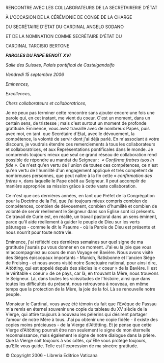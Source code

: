 RENCONTRE AVEC LES COLLABORATEURS DE LA SECRÉTAIRERIE D'ÉTAT

À L'OCCASION DE LA CÉRÉMONIE DE CONGE DE LA CHARGE

DU SECRÉTAIRE D'ÉTAT DU CARDINAL ANGELO SODANO

ET DE LA NOMINATION COMME SECRÉTAIRE D'ÉTAT DU

CARDINAL TARCISIO BERTONE

***PAROLES DU PAPE BENOÎT*** ***XVI***

*Salle des Suisses, Palais pontifical de Castelgandolfo*

*Vendredi 15 septembre 2006*

*Eminences,*

*Excellences,*

*Chers collaborateurs et collaboratrices,*

Je ne peux pas terminer cette rencontre sans ajouter encore une fois une parole qui, en cet instant, me vient du coeur. C'est un moment, dans un certain sens, de tristesse ; mais c'est surtout un moment de profonde gratitude. Eminence, vous avez travaillé avec de nombreux Papes, puis avec moi, en tant  que Secrétaire d'Etat, avec le dévouement, la compétence, la volonté de servir dont j'ai déjà parlé. En m'associant à votre discours, je voudrais étendre ces remerciements à tous les collaborateurs et collaboratrices, et aux Représentations pontificales dans le monde. Je comprends toujours mieux que seul ce grand réseau de collaboration rend possible de répondre au mandat du Seigneur :  *« *Confirma fratres tuos in fide* »*. Ce n'est qu'en vertu de l'union de toutes ces compétences, ce n'est qu'en vertu de l'humilité d'un engagement appliqué et très compétent de nombreuses personnes, que peut naître à la fin cette « *confirmation des frères* », dans laquelle le Pape obéit au Seigneur. Il peut accomplir de manière appropriée sa mission grâce à cette vaste collaboration.

Ce n'est que ces dernières années, en tant que Préfet de la Congrégation pour la Doctrine de la Foi, que j'ai toujours mieux compris combien de compétences, combien de dévouement, combien d'humilité et combien de volonté de servir réellement le Seigneur dans son Eglise sont ici présents. Ce travail de Curie est, en réalité, un travail pastoral dans un sens éminent, parce qu'il aide réellement à guider le peuple de Dieu sur les verts pâturages - comme le dit le Psaume - où la Parole de Dieu est présente et nous nourrit pour toute notre vie.

Eminence, j'ai réfléchi ces dernières semaines sur quel signe de ma gratitude j'aurais pu vous donner en ce moment. J'ai eu la joie que vous m'accompagniez au cours de mon Voyage en Bavière. Nous avons visité des Sièges épiscopaux importants - Munich, Ratisbonne et l'ancien Siège de Freising - et nous avons visité notre Sanctuaire national, pour ainsi dire, Altötting, qui est appelé depuis des siècles le « coeur » de la Bavière. Il est le véritable « coeur » de ce pays, car là, en trouvant la Mère, nous trouvons le Seigneur. Là, dans toutes les vicissitudes de l'histoire, ainsi que dans toutes les difficultés du présent, nous retrouvons à nouveau, en même temps que la protection de la Mère, la joie de la foi. Là se renouvelle notre peuple.

Monsieur le Cardinal, vous avez été témoin du fait que l'Evêque de Passau m'a remis en éternel souvenir une copie du tableau du XV siècle de la Vierge, qui attire toujours à nouveau les pèlerins qui désirent partager l'amour de notre Mère à tous. J'ai pu obtenir une copie fidèle - il existe des copies moins précieuses - de la Vierge d'Altötting. Et je pense que cette Vierge d'Altötting pourrait être non seulement le signe de mon éternelle reconnaissance, mais également le signe de notre dialogue dans la prière. Que la Vierge soit toujours à vos côtés, qu'Elle vous protège toujours, qu'Elle vous guide. Telle est l'expression de ma sincère gratitude.

© Copyright 2006 - Libreria Editrice Vaticana